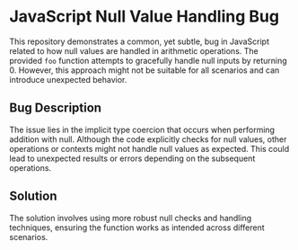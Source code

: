 # JavaScript Null Value Handling Bug

This repository demonstrates a common, yet subtle, bug in JavaScript related to how null values are handled in arithmetic operations. The provided `foo` function attempts to gracefully handle null inputs by returning 0. However, this approach might not be suitable for all scenarios and can introduce unexpected behavior.

## Bug Description

The issue lies in the implicit type coercion that occurs when performing addition with null. Although the code explicitly checks for null values, other operations or contexts might not handle null values as expected.  This could lead to unexpected results or errors depending on the subsequent operations.

## Solution

The solution involves using more robust null checks and handling techniques, ensuring the function works as intended across different scenarios.